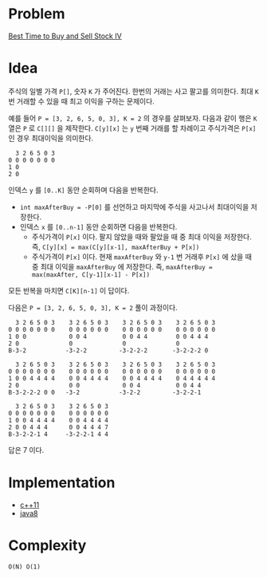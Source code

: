 # Problem

[Best Time to Buy and Sell Stock IV](https://leetcode.com/problems/best-time-to-buy-and-sell-stock-iv/)

# Idea

주식의 일별 가격 `P[]`, 숫자 `K` 가 주어진다. 한번의 거래는 사고 팔고를 의미한다. 최대 `K` 번 거래할 수 있을 때 최고 이익을 구하는 문제이다.

예를 들어 `P = [3, 2, 6, 5, 0, 3], K = 2` 의 경우를 살펴보자. 다음과 같이 행은 `K` 열은 `P` 로  `C[][]` 을 제작한다. `C[y][x]` 는 `y` 번째 거래를 할 차례이고 주식가격은 `P[x]` 인 경우 최대이익을 의미한다. 

```
  3 2 6 5 0 3    
0 0 0 0 0 0 0
1 0
2 0
```

인덱스 `y` 를 `[0..K]` 동안 순회하며 다음을 반복한다.

* `int maxAfterBuy = -P[0]` 를 선언하고 마지막에 주식을 사고나서 최대이익을 저장한다.
* 인덱스 `x` 를 `[0..n-1]` 동안 순회하면 다음을 반복한다.
  * 주식가격이 `P[x]` 이다. 팔지 않았을 때와 팔았을 때 중 최대 이익을 저장한다. 즉, `C[y][x] = max(C[y][x-1], maxAfterBuy + P[x])`
  * 주식가격이 `P[x]` 이다. 현재 `maxAfterBuy` 와 `y-1` 번 거래후 `P[x]` 에 샀을 때 중 최대 이익을 `maxAfterBuy` 에 저장한다. 즉, `maxAfterBuy = max(maxAfter, C[y-1][x-1] - P[x])`

모든 반복을 마치면 `C[K][n-1]` 이 답이다.

다음은 `P = [3, 2, 6, 5, 0, 3], K = 2` 풀이 과정이다.

```
  3 2 6 5 0 3    3 2 6 5 0 3    3 2 6 5 0 3    3 2 6 5 0 3
0 0 0 0 0 0 0    0 0 0 0 0 0    0 0 0 0 0 0    0 0 0 0 0 0
1 0 0            0 0 4          0 0 4 4        0 0 4 4 4
2 0              0              0              0
B-3-2           -3-2-2         -3-2-2-2       -3-2-2-2 0

  3 2 6 5 0 3    3 2 6 5 0 3    3 2 6 5 0 3    3 2 6 5 0 3
0 0 0 0 0 0 0    0 0 0 0 0 0    0 0 0 0 0 0    0 0 0 0 0 0
1 0 0 4 4 4 4    0 0 4 4 4 4    0 0 4 4 4 4    0 4 4 4 4 4 
2 0              0 0            0 0 4          0 0 4 4 
B-3-2-2-2 0 0   -3-2           -3-2-2         -3-2-2-1

  3 2 6 5 0 3    3 2 6 5 0 3   
0 0 0 0 0 0 0    0 0 0 0 0 0   
1 0 0 4 4 4 4    0 0 4 4 4 4   
2 0 0 4 4 4      0 0 4 4 4 7           
B-3-2-2-1 4     -3-2-2-1 4 4   
```

답은 7 이다.

# Implementation

* [c++11](a.cpp)
* [java8](Solution.java)

# Complexity

```
O(N) O(1)
```
